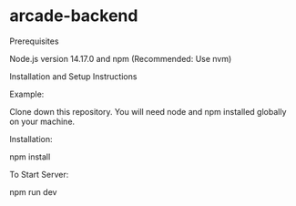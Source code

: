 # arcade-backend

Prerequisites

Node.js version 14.17.0 and npm (Recommended: Use nvm)

Installation and Setup Instructions

Example:

Clone down this repository. You will need node and npm installed globally on your machine.

Installation:

npm install

To Start Server:

npm run dev
